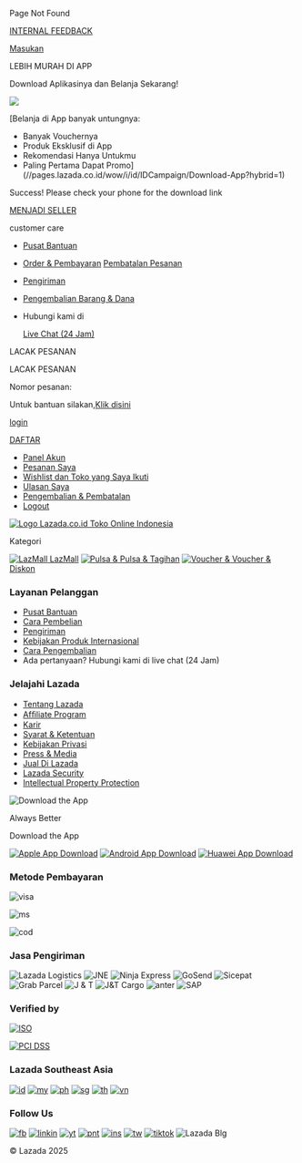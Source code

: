 Page Not Found

[INTERNAL FEEDBACK](https://pages.lazada.co.id/wow/gcp/route/lazada/id/upr_1000345_lazada/channel/id/upr-router/id_upr?wx_navbar_transparent=true&disable_smb=true&lzd_pc_navbar_hidden=true&hybrid=1&data_prefetch=true&prefetch_replace=1&at_iframe=1&wh_pid=/lazada/channel/id/feedback/internal-feedback)

[Masukan](//pages.lazada.co.id/wow/gcp/route/lazada/id/upr_1000345_lazada/channel/id/upr-router/id_upr?hybrid=1&data_prefetch=true&prefetch_replace=1&at_iframe=1&wh_pid=/lazada/channel/id/trade/feedback)

LEBIH MURAH DI APP

Download Aplikasinya dan Belanja Sekarang!

![](https://img.lazcdn.com/us/domino/f6c8f8562e22b325597910b0a3ddafa4.png)

[Belanja di App banyak untungnya:

* Banyak Vouchernya
* Produk Eksklusif di App
* Rekomendasi Hanya Untukmu
* Paling Pertama Dapat Promo](//pages.lazada.co.id/wow/i/id/IDCampaign/Download-App?hybrid=1)

Success! Please check your phone for the download link

[MENJADI SELLER](https://sellercenter.lazada.co.id/apps/register/index?gsc=1)

customer care

* [Pusat Bantuan](https://helpcenter.lazada.co.id/s/faq)
* [Order & Pembayaran](//www.lazada.co.id/helpcenter/payments/)
  [Pembatalan Pesanan](//www.lazada.co.id/helpcenter/orders-payment/#answer-faq-howtocancel-ans)
* [Pengiriman](//www.lazada.co.id/helpcenter/#answer-faq-delivery-ans)
* [Pengembalian Barang & Dana](//www.lazada.co.id/helpcenter/returns/)
* Hubungi kami di

  [Live Chat (24 Jam)](javascript:;)

LACAK PESANAN

LACAK PESANAN

Nomor pesanan:

Untuk bantuan silakan,[Klik disini](//www.lazada.co.id/helpcenter/shipping-delivery/#answer-faq-trackorder-ans "Untuk bantuan silakan,")

[login](//member.lazada.co.id/user/login)

[DAFTAR](//member.lazada.co.id/user/register)

* [Panel Akun](//member.lazada.co.id/user/account#/)
* [Pesanan Saya](//my.lazada.co.id/customer/order/index/)
* [Wishlist dan Toko yang Saya Ikuti](//my.lazada.co.id/wishlist/index)
* [Ulasan Saya](//my.lazada.co.id/customer/myReview/my-reviews)
* [Pengembalian & Pembatalan](//my.lazada.co.id/customer/returns/index?requestType=return)
* [Logout](//member.lazada.co.id/user/logout)

[![Logo Lazada.co.id Toko Online Indonesia](https://img.lazcdn.com/g/tps/images/ims-web/TB1Hs8GaMFY.1VjSZFnXXcFHXXa.png)](//www.lazada.co.id/)

Kategori

[![LazMall](https://img.lazcdn.com/g/tps/images/ims-web/TB1gNcMWBr0gK0jSZFnXXbRRXXa.png)
LazMall](https://pages.lazada.co.id/wow/gcp/route/lazada/id/upr_1000345_lazada/channel/id/upr-router/id_upr?hybrid=1&data_prefetch=true&prefetch_replace=1&at_iframe=1&wh_pid=/lazada/channel/id/lazmall-channel/lazmall-channel-pc)
[![Pulsa &](https://img.lazcdn.com/g/tps/images/ims-web/TB1Je4vhRr0gK0jSZFnXXbRRXXa.png)
Pulsa & Tagihan](//pages.lazada.co.id/wow/i/id/digitalgoods/home?hybrid=1&scm=1003.4.icms-zebra-5000383-2586266.OTHER_6502207798_7692459)
[![Voucher &](https://img.lazcdn.com/g/tps/images/ims-web/TB1x8lvhHj1gK0jSZFuXXcrHpXa.png)
Voucher & Diskon](//pages.lazada.co.id/wow/gcp/route/lazada/id/upr_1000345_lazada/channel/id/upr-router/id_upr?hybrid=1&data_prefetch=true&at_iframe=1&wh_pid=/lazada/channel/id/all-promo/mcp-ush&scm=1003.4.icms-zebra-5000383-2586266.OTHER_6502207802_7692459&prefetch_replace=1)







### Layanan Pelanggan

* [Pusat Bantuan](//www.lazada.co.id/helpcenter/)
* [Cara Pembelian](//www.lazada.co.id/helpcenter/payments/)
* [Pengiriman](//www.lazada.co.id/helpcenter/shipping-and-delivery/)
* [Kebijakan Produk Internasional](//www.lazada.co.id/helpcenter/products-on-lazada/#answer-faq-internationalproduct-ans)
* [Cara Pengembalian](//www.lazada.co.id/helpcenter/returns-refunds/#answer-faq-return-ans)
* Ada pertanyaan? Hubungi kami di live chat (24 Jam)

### Jelajahi Lazada

* [Tentang Lazada](//group.lazada.com/en/about/)
* [Afﬁliate Program](//pages.lazada.co.id/wow/gcp/route/lazada/id/upr_1000345_lazada/channel/id/upr-router/id_upr?hybrid=1&data_prefetch=true&prefetch_replace=1&at_iframe=1&wh_pid=/lazada/channel/id/partnership/AffiliatesID)
* [Karir](//www.lazada.com/work-at-lazada/)
* [Syarat & Ketentuan](https://pages.lazada.co.id/wow/gcp/route/lazada/id/upr_1000345_lazada/channel/id/upr-router/id_upr?hybrid=1&data_prefetch=true&prefetch_replace=1&at_iframe=1&wh_pid=/lazada/channel/id/legal/terms-of-use)
* [Kebijakan Privasi](https://pages.lazada.co.id/wow/gcp/route/lazada/id/upr_1000345_lazada/channel/id/upr-router/id_upr?hybrid=1&data_prefetch=true&prefetch_replace=1&at_iframe=1&wh_pid=/lazada/channel/id/legal/PrivacyPolicy)
* [Press & Media](//group.lazada.com/en/press-release/)
* [Jual Di Lazada](https://www.lazada.co.id/marketplace/)
* [Lazada Security](//www.lazada.co.id/security/)
* [Intellectual Property Protection](https://pages.lazada.co.id/wow/gcp/route/lazada/id/upr_1000345_lazada/channel/id/upr-router/id_upr?hybrid=1&data_prefetch=true&prefetch_replace=1&at_iframe=1&wh_pid=/lazada/channel/id/legal/ipr-policy)

![Download the App](https://img.lazcdn.com/us/media/d33f1c45a4bd2fc773f8614625ed9cee-165-165.png)

Always Better

Download the App

[![Apple App Download](https://img.lazcdn.com/us/domino/775ef490-0fd3-4022-945b-903c2fdf48c0_ID-126-42.png)](https://itunes.apple.com/app/id785385147)
[![Android App Download](https://img.lazcdn.com/us/domino/b4baee1b-3663-4968-87bd-bb11fb1e396d_ID-126-42.png)](https://play.google.com/store/apps/details?id=com.lazada.android)
[![Huawei App Download](https://img.lazcdn.com/us/domino/1f6ca658-d327-4d15-b401-5ff2aea23fc7_ID-126-42.png)](https://appgallery.huawei.com/#/app/C100164557)

### Metode Pembayaran

![visa](https://img.lazcdn.com/us/domino/5aaf621a-9791-45be-912e-bf9cba96eb3b_ID-53-39.png)

![ms](https://img.lazcdn.com/us/domino/b3d85401-0f00-401e-87fc-a0dad42c8274_ID-53-39.png)

![cod](https://img.lazcdn.com/us/domino/76d6368f-ea9a-4456-995e-c5cf235d1334_ID-53-39.png)

### Jasa Pengiriman

![Lazada Logistics](https://img.lazcdn.com/g/tps/imgextra/i3/O1CN01RNizk522j2cPtaRjc_!!6000000007155-2-tps-96-70.png)
![JNE](https://img.lazcdn.com/g/tps/imgextra/i1/O1CN01Y8JAuA1pB4EhCiF0K_!!6000000005321-2-tps-96-70.png)
![Ninja Express](https://img.lazcdn.com/g/tps/imgextra/i1/O1CN01qvF2hw1lWoZrnGZev_!!6000000004827-2-tps-96-70.png)
![GoSend](https://img.lazcdn.com/g/tps/imgextra/i3/O1CN01DGonqR1H5qmpBI2hf_!!6000000000707-2-tps-96-70.png)
![Sicepat](https://img.lazcdn.com/g/tps/imgextra/i2/O1CN01ENOAXK1UR05CB9iwA_!!6000000002513-2-tps-96-70.png)
![Grab Parcel](https://img.lazcdn.com/g/tps/imgextra/i4/O1CN01mFypLB1jt8eRUFBC0_!!6000000004605-2-tps-96-70.png)
![J & T](https://img.lazcdn.com/g/tps/imgextra/i3/O1CN011Ya3Kg1OSw3sg81tm_!!6000000001705-2-tps-96-70.png)
![J&T Cargo](https://img.lazcdn.com/us/domino/cc4c4862-8fe7-4fa3-966f-d025028ab329_ID-96-70.jpg)
![anter](https://img.lazcdn.com/g/tps/imgextra/i1/O1CN019tUhkL1abQnOURPrd_!!6000000003348-2-tps-96-70.png)
![SAP](https://img.lazcdn.com/g/tps/imgextra/i4/O1CN01uOZizA1UOFhot1z5u_!!6000000002507-2-tps-96-70.png)

### Verified by

[![ISO](https://img.lazcdn.com/g/tps/tfs/TB1lbmoqYr1gK0jSZR0XXbP8XXa-340-200.png)](https://img.lazcdn.com/g/tps/imgextra/i4/O1CN01bvSldX1gkULXWGauo_!!6000000004180-2-tps-1190-1683.png)

[![PCI DSS](https://img.lazcdn.com/g/tps/tfs/TB1jyJMv.H1gK0jSZSyXXXtlpXa-184-120.png)](https://img.lazcdn.com/g/tps/imgextra/i3/O1CN01dinKMe26jjo1yfe9j_!!6000000007698-0-tps-2480-3509.jpg)

### Lazada Southeast Asia

[![id](https://img.lazcdn.com/us/domino/ac9e1662-8636-4752-bf72-94810ea86e2e_ID-32-32.png)](https://www.lazada.co.id)
[![my](https://img.lazcdn.com/us/domino/58be81a3-d551-4000-8f51-de68ca6dfd84_ID-32-32.png)](https://www.lazada.com.my)
[![ph](https://img.lazcdn.com/us/domino/49efebc5-65cf-4c15-8790-13beffc51e73_ID-32-32.png)](https://www.lazada.com.ph)
[![sg](https://img.lazcdn.com/us/domino/473f4b8e-5e91-4d5c-b75c-06076516fcee_ID-32-32.png)](https://www.lazada.sg)
[![th](https://img.lazcdn.com/us/domino/4a8b7136-0b86-4db6-8b47-66bde210fbfa_ID-32-32.png)](https://www.lazada.co.th)
[![vn](https://img.lazcdn.com/us/domino/76a997c3-b87d-41c3-a47c-150a24d1f31f_ID-32-32.png)](https://www.lazada.vn)

### Follow Us

[![fb](https://img.lazcdn.com/g/tps/imgextra/i3/O1CN01Wdetn224xMIRNihao_!!6000000007457-2-tps-34-34.png)](https://www.facebook.com/LazadaSingapore)
[![linkin](https://img.lazcdn.com/g/tps/imgextra/i4/O1CN01D6oQr31GPG1ONK9jd_!!6000000000614-2-tps-34-34.png)](https://www.linkedin.com/company/lazada?spm=a2o42.pdp_revamp.sns.d_lnk.2e024fd0B1FvTr)
[![yt](https://img.lazcdn.com/g/tps/imgextra/i4/O1CN01zt1zOu1zsFnzoIWje_!!6000000006769-2-tps-34-34.png)](https://www.youtube.com/channel/UC84pTcutLPrVHkRBx4QSh5g)
[![pnt](https://img.lazcdn.com/g/tps/imgextra/i2/O1CN01b9cK511pjsP40xyAX_!!6000000005397-2-tps-34-34.png)](https://www.pinterest.com/lazadasg/?spm=a2o42.home.sns.d_pnt.72ea46b5l7ZQyU)
[![ins](https://img.lazcdn.com/g/tps/imgextra/i4/O1CN011gka8L1E0PIZlHK7e_!!6000000000289-2-tps-34-34.png)](https://www.instagram.com/lazada_sg)
[![tw](https://img.lazcdn.com/g/tps/imgextra/i3/O1CN01bSHOIg1O2N9lO20XK_!!6000000001647-2-tps-34-34.png)](https://twitter.com/LazadaSG)
[![tiktok](https://img.lazcdn.com/g/tps/imgextra/i4/O1CN0193C9ay1QIykTmUlwk_!!6000000001954-2-tps-34-34.png)](https://www.tiktok.com/@lazada_sg)
![Lazada Blg](https://img.lazcdn.com/g/tps/imgextra/i1/O1CN01EShTwh1uKIMLn9AjA_!!6000000006018-0-tps-34-34.jpg)

© Lazada 2025
